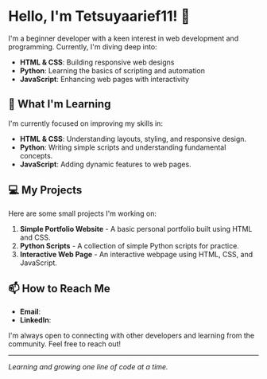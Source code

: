 # Hello, I'm Tetsuyaarief11! 👋

I'm a beginner developer with a keen interest in web development and programming. Currently, I'm diving deep into:
- **HTML & CSS**: Building responsive web designs
- **Python**: Learning the basics of scripting and automation
- **JavaScript**: Enhancing web pages with interactivity

## 🌱 What I'm Learning
I'm currently focused on improving my skills in:
- **HTML & CSS**: Understanding layouts, styling, and responsive design.
- **Python**: Writing simple scripts and understanding fundamental concepts.
- **JavaScript**: Adding dynamic features to web pages.

## 💻 My Projects
Here are some small projects I'm working on:
1. **Simple Portfolio Website** - A basic personal portfolio built using HTML and CSS.
2. **Python Scripts** - A collection of simple Python scripts for practice.
3. **Interactive Web Page** - An interactive webpage using HTML, CSS, and JavaScript.

## 📫 How to Reach Me
- **Email**: 
- **LinkedIn**: 

I'm always open to connecting with other developers and learning from the community. Feel free to reach out!

---
*Learning and growing one line of code at a time.*
